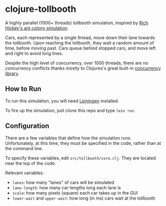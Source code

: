 clojure-tollbooth
=================

A highly parallel (1000+ threads) tollbooth simulation, inspired by [Rich Hickey's ant colony simulation](http://juliangamble.com/blog/2011/12/28/clojure-gui-demo-of-ants/).

Cars, each represented by a single thread, move down their lane towards the tollbooth. Upon reaching the tollbooth, they wait a random amount of time, before moving past. Cars queue behind stopped cars, and move left and right to avoid long lines.

Despite the high level of concurrency, over 1000 threads, there are no concurrency conflicts thanks mostly to Clojures's great built-in [concurrency library](http://clojure.org/concurrent_programming).


How to Run
----------

To run this simulation, you will need [Leiningen](https://github.com/technomancy/leiningen) installed.

To fire up the simulation, just clone this repo and type `lein run`.


Configuration
-------------

There are a few variables that define how the simulation runs. Unfortunately, at this time, they must be specified in the code, rather than at the command line.

To specify these variables, edit `src/tollbooth/core.clj`. They are located near the top of the code.

Relevant variables:
  - `lanes`: how many "lanes" of cars will be simulated
  - `lane-length`: how many car-lengths long each lane is
  - `scale`: how many pixels (square) each car takes up in the GUI
  - `lower-wait` and `upper-wait`: how long (in ms) cars wait at the tollbooth
